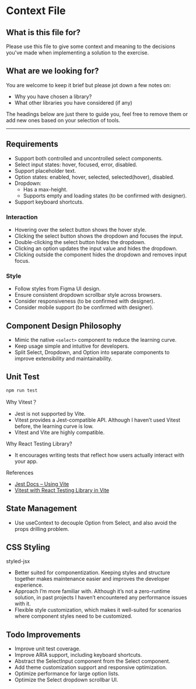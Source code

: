# Context File

## What is this file for?

Please use this file to give some context and meaning to the decisions you've made when implementing a solution to the exercise.

## What are we looking for?

You are welcome to keep it brief but please jot down a few notes on:

- Why you have chosen a library?
- What other libraries you have considered (if any)

The headings below are just there to guide you, feel free to remove them or add new ones based on your selection of tools.

---

## Requirements

- Support both controlled and uncontrolled select components.
- Select input states: hover, focused, error, disabled.
- Support placeholder text.
- Option states: enabled, hover, selected, selected(hover), disabled.
- Dropdown:
  - Has a max-height.
  - Supports empty and loading states (to be confirmed with designer).
- Support keyboard shortcuts.

### Interaction

- Hovering over the select button shows the hover style.
- Clicking the select button shows the dropdown and focuses the input.
- Double-clicking the select button hides the dropdown.
- Clicking an option updates the input value and hides the dropdown.
- Clicking outside the component hides the dropdown and removes input focus.

### Style

- Follow styles from Figma UI design.
- Ensure consistent dropdown scrollbar style across browsers.
- Consider responsiveness (to be confirmed with designer).
- Consider mobile support (to be confirmed with designer).

## Component Design Philosophy

- Mimic the native `<select>` component to reduce the learning curve.
- Keep usage simple and intuitive for developers.
- Split Select, Dropdown, and Option into separate components to improve extensibility and maintainability.

## Unit Test

`npm run test`

Why Vitest？

- Jest is not supported by Vite.
- Vitest provides a Jest-compatible API. Although I haven’t used Vitest before, the learning curve is low.
- Vitest and Vite are highly compatible.

Why React Testing Library?

- It encourages writing tests that reflect how users actually interact with your app.

References

- [Jest Docs – Using Vite](https://jestjs.io/docs/getting-started#using-vite)
- [Vitest with React Testing Library in Vite](https://victorbruce82.medium.com/vitest-with-react-testing-library-in-react-created-with-vite-3552f0a9a19a)

## State Management

- Use useContext to decouple Option from Select, and also avoid the props drilling problem.

## CSS Styling

styled-jsx

- Better suited for componentization. Keeping styles and structure together makes maintenance easier and improves the developer experience.
- Approach I’m more familiar with. Although it’s not a zero-runtime solution, in past projects I haven’t encountered any performance issues with it.
- Flexible style customization, which makes it well-suited for scenarios where component styles need to be customized.

## Todo Improvements

- Improve unit test coverage.
- Improve ARIA support, including keyboard shortcuts.
- Abstract the SelectInput component from the Select component.
- Add theme customization support and responsive optimization.
- Optimize performance for large option lists.
- Optimize the Select dropdown scrollbar UI.
